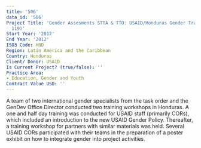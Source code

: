 ```yaml
---
title: '506'
data_id: '506'
Project Title: 'Gender Assesments STTA & TTO: USAID/Honduras Gender Training (TDY
  119)'
Start Year: '2012'
End Year: '2012'
ISO3 Code: HND
Region: Latin America and the Caribbean
Country: Honduras
Client/ Donor: USAID
Is Current Project? (true/false): ''
Practice Area:
- Education, Gender and Youth
Contract Value USD: ''
---
```


A team of two international gender specialists from the task order and the GenDev Office Director conducted two training workshops in Honduras. A one and half day training was conducted for USAID staff (primarily CORs), which included an introduction to the new USAID Gender Policy. Thereafter, a training workshop for partners with similar materials was held. Several USAID CORs participated with their teams in the preparation of a poster exhibit on how to integrate gender into project activities.